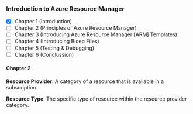 ### Introduction to Azure Resource Manager
- [X] Chapter 1 (Introduction)
- [ ] Chapter 2 (Principles of Azure Resource Manager)
- [ ] Chapter 3 (Introducing Azure Resource Manager [ARM] Templates)
- [ ] Chapter 4 (Introducing Bicep Files)
- [ ] Chapter 5 (Testing & Debugging)
- [ ] Chapter 6 (Conclussion)

#### Chapter 2
**Resource Provider**: A category of a resource that is available in a subscription.

**Resource Type**: The specific type of resource within the resource provider category.
